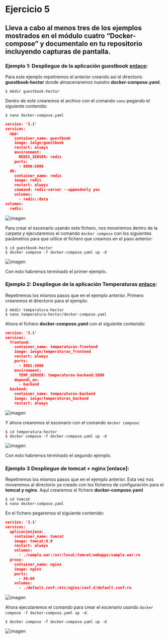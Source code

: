 # Ejercicio 5
## Lleva a cabo al menos tres de los ejemplos mostrados en el módulo cuatro “Docker-compose” y documentalo en tu repositorio incluyendo capturas de pantalla.
### Ejemplo 1: Despliegue de la aplicación guestbook [enlace](https://github.com/josedom24/curso_docker_ies/blob/main/modulo4/guestbook.md):
Para este ejemplo repetiremos el anterior creando así el directorio **guestbook-hector** donde almacenaremos nuestro **docker-compose.yaml**. 
```
$ mkdir guestbook-hector
```
Dentro de este crearemos el archivo con el comando `nano` pegando el siguiente contenido:
```ubuntu
$ nano docker-compose.yaml
```
```json
version: '3.1'
services:
  app:
    container_name: guestbook
    image: iesgn/guestbook
    restart: always
    environment:
      REDIS_SERVER: redis
    ports:
      - 8080:5000
  db:
    container_name: redis
    image: redis
    restart: always
    command: redis-server --appendonly yes
    volumes:
      - redis:/data
volumes:
  redis:
```
![imagen](https://github.com/user-attachments/assets/a041e80b-0bac-4678-b200-afc7936e6b2a)

Para crear el escenario usando este fichero, nos moveremos dentro de la carpeta y ejecutaremos el comando `docker compose` con los siguientes parámetros para que utilice el fichero que creamos en el paso anterior:
```ubuntu
$ cd guestbook-hector
$ docker compose -f docker-compose.yaml up -d
```
![imagen](https://github.com/user-attachments/assets/79166436-0903-41e5-9b77-e19de3356df5)

Con esto habremos terminado el primer ejemplo.

### Ejemplo 2: Despliegue de la aplicación Temperaturas [enlace](https://github.com/josedom24/curso_docker_ies/blob/main/modulo4/temperaturas.md):
Repetiremos los mismos pasos que en el ejemplo anterior. Primero crearemos el directorio para el ejemplo:
```
$ mkdir temperatura-hector
$ nano temperatura-hector/docker-compose.yaml
```
Ahora el fichero **docker-compose.yaml** con el siguiente contenido:
```json
version: '3.1'
services:
  frontend:
    container_name: temperaturas-frontend
    image: iesgn/temperaturas_frontend
    restart: always
    ports:
      - 8081:3000
    environment:
      TEMP_SERVER: temperaturas-backend:5000
    depends_on:
      - backend
  backend:
    container_name: temperaturas-backend
    image: iesgn/temperaturas_backend
    restart: always
```
![imagen](https://github.com/user-attachments/assets/ea32852d-1b74-4f3c-80e7-c020c0fb5d6f)

Y ahora crearemos el escenario con el comando `docker compose`:
```ubuntu
$ cd temperatura-hector
$ docker compose -f docker-compose.yaml up -d
```
![imagen](https://github.com/user-attachments/assets/4290868a-d212-418b-8dd3-ab16219d45e8)

Con esto habremos terminado el segundo ejemplo.

### Ejemplo 3 Despliegue de tomcat + nginx [enlace]:
Repetiremos los mismos pasos que en el ejemplo anterior. Esta vez nos moveremos al directorio ya creado con los ficheros de configuración para el **tomcat y nginx**. Aquí crearemos el fichero **docker-compose.yaml**
```
$ cd tomcat
$ nano docker-compose.yaml
```
En el fichero pegaremos el siguiente contenido:
```json
version: '3.1'
services:
  aplicacionjava:
    container_name: tomcat
    image: tomcat:9.0
    restart: always
    volumes:
      - ./sample.war:/usr/local/tomcat/webapps/sample.war:ro
  proxy:
    container_name: nginx
    image: nginx
    ports:
      - 80:80
    volumes:
      - ./default.conf:/etc/nginx/conf.d/default.conf:ro
```
![imagen](https://github.com/user-attachments/assets/c79b4f8d-e2d7-4d12-ade8-6e013b92b916)

Ahora ejecutaremos el comando para crear el escenario usando `docker compose -f docker-compose.yaml up -d`:
```ubuntu
$ docker compose -f docker-compose.yaml up -d
```
![imagen](https://github.com/user-attachments/assets/f787ab45-e81a-494f-b198-d155583579e4)
